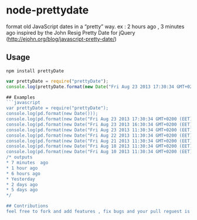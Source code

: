 node-prettydate
===============

format old JavaScript dates in a “pretty” way. ex : 2 hours ago , 3 minutes ago
inspired by the John Resig Pretty Date for jQuery (http://ejohn.org/blog/javascript-pretty-date/)


## Usage

`npm install prettyDate`

```javascript
var prettyDate = require("prettyDate");
console.log(prettyDate.format(new Date("Fri Aug 23 2013 17:30:34 GMT+0200 (EET)")));

## Examples
```javascript
var prettyDate = require("prettyDate");
console.log(pd.format(new Date())); 
console.log(pd.format(new Date("Fri Aug 23 2013 17:30:34 GMT+0200 (EET) "))); 
console.log(pd.format(new Date("Fri Aug 23 2013 16:30:34 GMT+0200 (EET) "))); 
console.log(pd.format(new Date("Fri Aug 23 2013 11:30:34 GMT+0200 (EET) "))); 
console.log(pd.format(new Date("Fri Aug 22 2013 11:30:34 GMT+0200 (EET) ")));
console.log(pd.format(new Date("Fri Aug 21 2013 11:30:34 GMT+0200 (EET) ")));
console.log(pd.format(new Date("Fri Aug 18 2013 11:30:34 GMT+0200 (EET) ")));
console.log(pd.format(new Date("Fri Aug 10 2013 11:30:34 GMT+0200 (EET) ")));
/* outputs
* 7 minutes  ago
* 1 hour ago
* 6 hours ago 
* Yesterday
* 2 days ago
* 5 days ago
*/

## Contributions
feel free to fork and add features , fix bugs and your pull reguest is more than welcome